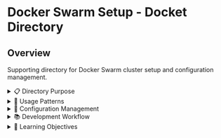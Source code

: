 # Docker Swarm Setup - Docket Directory

## Overview
Supporting directory for Docker Swarm cluster setup and configuration management.

<details>
<summary>📋 Directory Purpose</summary>

### Functionality
- Store swarm setup scripts and utilities
- Manage cluster configuration files
- Provide helper tools for swarm operations
- Organize swarm-related documentation

### Integration with Swarm Setup
```mermaid
graph TB
    A[Vagrant VMs] --> B[Docker Installation]
    B --> C[Swarm Initialization]
    C --> D[Node Configuration]
    D --> E[Docket Utilities]
    
    E --> F[Cluster Management]
    E --> G[Service Deployment]
    E --> H[Monitoring Tools]
    E --> I[Backup Scripts]
    
    subgraph "Swarm Cluster"
        J[Manager Node]
        K[Worker Node 1]
        L[Worker Node 2]
    end
    
    F --> J
    G --> K
    H --> L
```

</details>

<details>
<summary>🚀 Usage Patterns</summary>

### Common Operations
```bash
# Navigate to docket directory
cd Docket/

# Run cluster setup scripts
./setup-swarm.sh

# Deploy sample applications
./deploy-stack.sh voting-app

# Monitor cluster health
./health-check.sh

# Backup cluster state
./backup-swarm.sh
```

### Integration Points
- Vagrant provisioning scripts
- Docker Swarm token management
- Service deployment automation
- Cluster monitoring utilities

</details>

<details>
<summary>🔧 Configuration Management</summary>

### Typical Contents
- **setup-scripts/**: Automated installation scripts
- **configs/**: Swarm configuration templates
- **stacks/**: Docker Compose stack definitions
- **monitoring/**: Cluster monitoring tools
- **backup/**: Backup and restore utilities

### Best Practices
```bash
# Make scripts executable
chmod +x *.sh

# Use environment variables
export SWARM_MANAGER_IP=192.168.50.10
export WORKER_NODES="192.168.50.11,192.168.50.12"

# Implement error handling
set -e
trap 'echo "Error on line $LINENO"' ERR
```

</details>

<details>
<summary>📚 Development Workflow</summary>

### Setup Process
1. **VM Provisioning**: Vagrant creates VMs
2. **Docker Installation**: Automated via provisioning
3. **Swarm Initialization**: Manager node setup
4. **Worker Joining**: Nodes join cluster
5. **Docket Deployment**: Utilities and tools

### Maintenance Tasks
- Regular health checks
- Token rotation
- Node management
- Service updates
- Backup operations

### Troubleshooting
```bash
# Check swarm status
docker node ls

# Verify connectivity
ping 192.168.50.11
ping 192.168.50.12

# Debug services
docker service ls
docker service ps <service-name>
```

</details>

<details>
<summary>🎯 Learning Objectives</summary>

### Swarm Concepts
- Multi-node cluster management
- Service orchestration
- Load balancing and scaling
- High availability patterns

### Operational Skills
- Cluster provisioning automation
- Service deployment strategies
- Monitoring and alerting
- Disaster recovery procedures

### Production Readiness
- Security hardening
- Performance optimization
- Compliance requirements
- Scalability planning

</details>